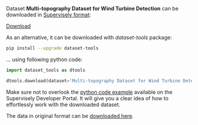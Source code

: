 Dataset **Multi-topography Dataset for Wind Turbine Detection** can be downloaded in [Supervisely format](https://developer.supervisely.com/api-references/supervisely-annotation-json-format):

 [Download](https://www.dropbox.com/scl/fi/013xs6cgkolodqy9yb177/multi-topography-dataset-for-wind-turbine-detection-DatasetNinja.tar?rlkey=vxxif006ty4mp1kcle41skkhw&dl=1)

As an alternative, it can be downloaded with *dataset-tools* package:
``` bash
pip install --upgrade dataset-tools
```

... using following python code:
``` python
import dataset_tools as dtools

dtools.download(dataset='Multi-topography Dataset for Wind Turbine Detection', dst_dir='~/dataset-ninja/')
```
Make sure not to overlook the [python code example](https://developer.supervisely.com/getting-started/python-sdk-tutorials/iterate-over-a-local-project) available on the Supervisely Developer Portal. It will give you a clear idea of how to effortlessly work with the downloaded dataset.

The data in original format can be [downloaded here](https://zenodo.org/record/7808269/files/windTurbineDataSet.zip?download=1).